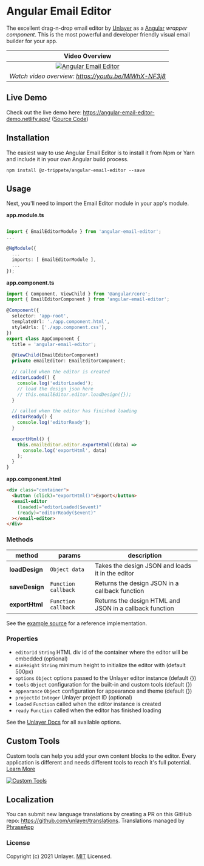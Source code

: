 # Angular Email Editor

The excellent drag-n-drop email editor by [Unlayer](https://unlayer.com/embed) as a [Angular](https://angular.io/) _wrapper component_. This is the most powerful and developer friendly visual email builder for your app.

|                                                           Video Overview                                                            |
| :---------------------------------------------------------------------------------------------------------------------------------: |
| [![Angular Email Editor](https://unroll-assets.s3.amazonaws.com/unlayervideotour.png)](https://www.youtube.com/watch?v=MIWhX-NF3j8) |
|                                        _Watch video overview: https://youtu.be/MIWhX-NF3j8_                                         |

## Live Demo

Check out the live demo here: https://angular-email-editor-demo.netlify.app/ ([Source Code](https://github.com/unlayer/angular-email-editor/tree/master/src))

## Installation

The easiest way to use Angular Email Editor is to install it from Npm or Yarn and include it in your own Angular build process.

```
npm install @z-trippete/angular-email-editor --save
```

## Usage

Next, you'll need to import the Email Editor module in your app's module.

**app.module.ts**

```ts

import { EmailEditorModule } from 'angular-email-editor';
...

@NgModule({
  ...
  imports: [ EmailEditorModule ],
  ...
});
```

**app.component.ts**

```ts
import { Component, ViewChild } from '@angular/core';
import { EmailEditorComponent } from 'angular-email-editor';

@Component({
  selector: 'app-root',
  templateUrl: './app.component.html',
  styleUrls: ['./app.component.css'],
})
export class AppComponent {
  title = 'angular-email-editor';

  @ViewChild(EmailEditorComponent)
  private emailEditor: EmailEditorComponent;

  // called when the editor is created
  editorLoaded() {
    console.log('editorLoaded');
    // load the design json here
    // this.emailEditor.editor.loadDesign({});
  }

  // called when the editor has finished loading
  editorReady() {
    console.log('editorReady');
  }

  exportHtml() {
    this.emailEditor.editor.exportHtml((data) =>
      console.log('exportHtml', data)
    );
  }
}
```

**app.component.html**

```html
<div class="container">
  <button (click)="exportHtml()">Export</button>
  <email-editor
    (loaded)="editorLoaded($event)"
    (ready)="editorReady($event)"
  ></email-editor>
</div>
```

### Methods

| method         | params              | description                                             |
| -------------- | ------------------- | ------------------------------------------------------- |
| **loadDesign** | `Object data`       | Takes the design JSON and loads it in the editor        |
| **saveDesign** | `Function callback` | Returns the design JSON in a callback function          |
| **exportHtml** | `Function callback` | Returns the design HTML and JSON in a callback function |

See the [example source](https://github.com/unlayer/angular-email-editor/tree/master/src) for a reference implementation.

### Properties

- `editorId` `String` HTML div id of the container where the editor will be embedded (optional)
- `minHeight` `String` minimum height to initialize the editor with (default 500px)
- `options` `Object` options passed to the Unlayer editor instance (default {})
- `tools` `Object` configuration for the built-in and custom tools (default {})
- `appearance` `Object` configuration for appearance and theme (default {})
- `projectId` `Integer` Unlayer project ID (optional)
- `loaded` `Function` called when the editor instance is created
- `ready` `Function` called when the editor has finished loading

See the [Unlayer Docs](https://docs.unlayer.com/) for all available options.

## Custom Tools

Custom tools can help you add your own content blocks to the editor. Every application is different and needs different tools to reach it's full potential. [Learn More](https://docs.unlayer.com/docs/custom-tools)

[![Custom Tools](https://unroll-assets.s3.amazonaws.com/custom_tools.png)](https://docs.unlayer.com/docs/custom-tools)

## Localization

You can submit new language translations by creating a PR on this GitHub repo: https://github.com/unlayer/translations. Translations managed by [PhraseApp](https://phraseapp.com)

### License

Copyright (c) 2021 Unlayer. [MIT](LICENSE) Licensed.
